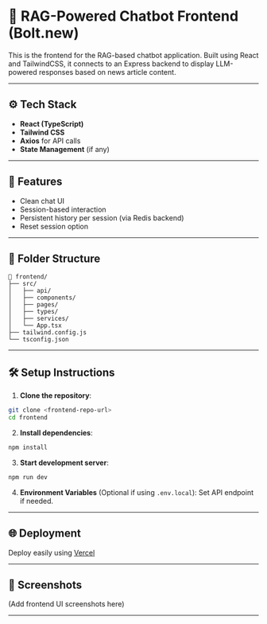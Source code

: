 
# 🧠 RAG-Powered Chatbot Frontend (Bolt.new)

This is the frontend for the RAG-based chatbot application. Built using React and TailwindCSS, it connects to an Express backend to display LLM-powered responses based on news article content.

---

## ⚙️ Tech Stack
- **React (TypeScript)**
- **Tailwind CSS**
- **Axios** for API calls
- **State Management** (if any)

---

## 🚀 Features
- Clean chat UI
- Session-based interaction
- Persistent history per session (via Redis backend)
- Reset session option

---

## 📁 Folder Structure
```
📁 frontend/
├── src/
│   ├── api/
│   ├── components/
│   ├── pages/
│   ├── types/
│   ├── services/
│   └── App.tsx
├── tailwind.config.js
└── tsconfig.json
```

---

## 🛠 Setup Instructions

1. **Clone the repository**:
```bash
git clone <frontend-repo-url>
cd frontend
```

2. **Install dependencies**:
```bash
npm install
```

3. **Start development server**:
```bash
npm run dev
```

4. **Environment Variables** (Optional if using `.env.local`):
Set API endpoint if needed.

---

## 🌐 Deployment
Deploy easily using [Vercel](https://vercel.com)

---

## 📸 Screenshots
(Add frontend UI screenshots here)

---